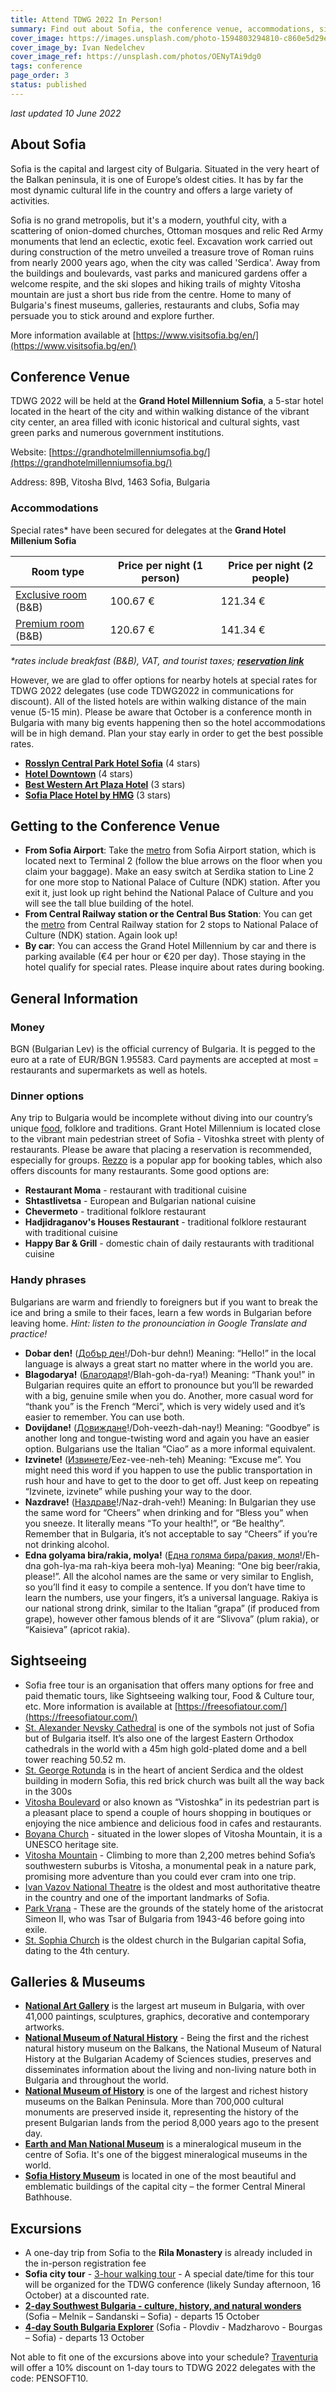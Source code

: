 ```yaml
---
title: Attend TDWG 2022 In Person!
summary: Find out about Sofia, the conference venue, accommodations, sightseeing, galleries & museums, and excursions
cover_image: https://images.unsplash.com/photo-1594803294810-c860e5d29e07
cover_image_by: Ivan Nedelchev 
cover_image_ref: https://unsplash.com/photos/OENyTAi9dg0
tags: conference
page_order: 3
status: published
---
```


_last updated 10 June 2022_

## About Sofia

Sofia is the capital and largest city of Bulgaria.  Situated in the very heart of the Balkan peninsula, it is one of Europe’s oldest cities. It has by far the most dynamic cultural life in the country and offers a large variety of activities.

Sofia is no grand metropolis, but it's a modern, youthful city, with a scattering of onion-domed churches, Ottoman mosques and relic Red Army monuments that lend an eclectic, exotic feel. Excavation work carried out during construction of the metro unveiled a treasure trove of Roman ruins from nearly 2000 years ago, when the city was called 'Serdica'. Away from the buildings and boulevards, vast parks and manicured gardens offer a welcome respite, and the ski slopes and hiking trails of mighty Vitosha mountain are just a short bus ride from the centre. Home to many of Bulgaria's finest museums, galleries, restaurants and clubs, Sofia may persuade you to stick around and explore further.

More information available at [https://www.visitsofia.bg/en/](https://www.visitsofia.bg/en/)

## Conference Venue

TDWG 2022 will be held at the **Grand Hotel Millennium Sofia**, a 5-star hotel located in the heart of the city and within walking distance of the vibrant city center, an area filled with iconic historical and cultural sights, vast green parks and numerous government institutions.

Website: [https://grandhotelmillenniumsofia.bg/](https://grandhotelmillenniumsofia.bg/)

Address: 89B, Vitosha Blvd, 1463 Sofia, Bulgaria

### Accommodations

Special rates* have been secured for delegates at the **Grand Hotel Millenium Sofia**

Room type | Price per night (1 person) | Price per night (2 people)
--- | --- | ---
[Exclusive room](https://grandhotelmillenniumsofia.bg/accommodation-sofia/exclusive-room/) (B&B) | 100.67 € | 121.34 €
[Premium room](https://grandhotelmillenniumsofia.bg/accommodation-sofia/premium-room/) (B&B) | 120.67 € | 141.34 €

_*rates include breakfast (B&B), VAT, and tourist taxes; **[reservation link](http://bookings.ihotelier.com/bookings.jsp?groupID=3543433&hotelID=110569)**_

However, we are glad to offer options for nearby hotels at special rates for TDWG 2022 delegates (use code TDWG2022 in communications for discount). All of the listed hotels are within walking distance of the main venue (5-15 min). Please be aware that October is a conference month in Bulgaria with many big events happening then so the hotel accommodations will be in high demand. Plan your stay early in order to get the best possible rates.

- **[Rosslyn Central Park Hotel Sofia](https://www.centralparkhotel.bg/)** (4 stars)
- **[Hotel Downtown](https://hoteldowntownsofia.com/)** (4 stars) 
- **[Best Western Art Plaza Hotel](https://www.bestwestern.com/en_US/book/hotels-in-sofia/best-western-art-plaza-hotel/propertyCode.77719.html)** (3 stars)
- **[Sofia Place Hotel by HMG](https://sofiaplacehotel.com/en)** (3 stars) 

## Getting to the Conference Venue

- **From Sofia Airport**:  Take the [metro](https://www.metrosofia.com/en) from Sofia Airport station, which is located next to Terminal 2 (follow the blue arrows on the floor when you claim your baggage). Make an easy switch at Serdika station to Line 2 for one more stop to National Palace of Culture (NDK) station. After you exit it, just look up right behind the National Palace of Culture and you will see the tall blue building of the hotel.
- **From Central Railway station or the Central Bus Station**: You can get the [metro](https://www.metrosofia.com/en/route) from Central Railway station for 2 stops to National Palace of Culture (NDK) station. Again look up!
- **By car**: You can access the Grand Hotel Millennium by car and there is parking available (€4 per hour or €20 per day). Those staying in the hotel qualify for special rates. Please inquire about rates during booking.

## General Information

### Money

BGN (Bulgarian Lev) is the official currency of Bulgaria. It is pegged to the euro at a rate of EUR/BGN 1.95583. Card payments are accepted at most = restaurants and supermarkets as well as hotels.

### Dinner options

Any trip to Bulgaria would be incomplete without diving into our country’s unique [food](https://bulgariatravel.org/about-bulgaria/traditional-cuisine/), folklore and traditions. Grant Hotel Millennium is located close to the vibrant main pedestrian street of Sofia - Vitoshka street with plenty of restaurants. Please be aware that placing a reservation is recommended, especially for groups. [Rezzo](https://rezzo.bg/en) is a popular app for booking tables, which also offers discounts for many restaurants. Some good options are:

- **Restaurant Moma** - restaurant with traditional cuisine 
- **Shtastlivetsa** -  European and Bulgarian national cuisine
- **Chevermeto** - traditional folklore restaurant
- **Hadjidraganov's Houses Restaurant** - traditional folklore restaurant with traditional cuisine 
- **Happy Bar & Grill** - domestic chain of daily restaurants with traditional cuisine 

### Handy phrases

Bulgarians are warm and friendly to foreigners but if you want to break the ice and bring a smile to their faces, learn a few words in Bulgarian before leaving home. _Hint: listen to the pronounciation in Google Translate and practice!_

  - **Dobar den!** ([Добър ден](https://translate.google.com/?hl=en&sl=bg&tl=en&text=%D0%94%D0%BE%D0%B1%D1%8A%D1%80%20%D0%B4%D0%B5%D0%BD&op=translate)!/Doh-bur dehn!)
Meaning: “Hello!” in the local language is always a great start no matter where in the world you are.
  - **Blagodarya!** ([Благодаря](https://translate.google.com/?hl=en&sl=bg&tl=en&text=%D0%91%D0%BB%D0%B0%D0%B3%D0%BE%D0%B4%D0%B0%D1%80%D1%8F%0A&op=translate)!/Blah-goh-da-rya!)
Meaning: “Thank you!” in Bulgarian requires quite an effort to pronounce but you’ll be rewarded with a big, genuine smile when you do. Another, more casual word for “thank you” is the French “Merci”, which is very widely used and it’s easier to remember. You can use both.
  - **Dovijdane!** ([Довиждане](https://translate.google.com/?hl=en&sl=bg&tl=en&text=%D0%94%D0%BE%D0%B2%D0%B8%D0%B6%D0%B4%D0%B0%D0%BD%D0%B5&op=translate)!/Doh-veezh-dah-nay!)
Meaning: “Goodbye” is another long and tongue-twisting word and again you have an easier option. Bulgarians use the Italian “Ciao” as a more informal equivalent.
  - **Izvinete!** ([Извинете](https://translate.google.com/?hl=en&sl=bg&tl=en&text=%D0%98%D0%B7%D0%B2%D0%B8%D0%BD%D0%B5%D1%82%D0%B5&op=translate)/Eez-vee-neh-teh)
Meaning: “Excuse me”. You might need this word if you happen to use the public transportation in rush hour and have to get to the door to get off. Just keep on repeating “Izvinete, izvinete” while pushing your way to the door.
  - **Nazdrave!** ([Наздраве](https://translate.google.com/?hl=en&sl=bg&tl=en&text=%D0%9D%D0%B0%D0%B7%D0%B4%D1%80%D0%B0%D0%B2%D0%B5&op=translate)!/Naz-drah-veh!)
Meaning: In Bulgarian they use the same word for “Cheers” when drinking and for “Bless you” when you sneeze. It literally means “To your health!”, or “Be healthy”. Remember that in Bulgaria, it’s not acceptable to say “Cheers” if you’re not drinking alcohol.
  - **Edna golyama bira/rakia, molya!** ([Една голяма бира/ракия, моля](https://translate.google.com/?hl=en&sl=bg&tl=en&text=%D0%95%D0%B4%D0%BD%D0%B0%20%D0%B3%D0%BE%D0%BB%D1%8F%D0%BC%D0%B0%20%D0%B1%D0%B8%D1%80%D0%B0%2F%D1%80%D0%B0%D0%BA%D0%B8%D1%8F%2C%20%D0%BC%D0%BE%D0%BB%D1%8F&op=translate)!/Eh-dna goh-lya-ma rah-kiya beera moh-lya)
Meaning: “One big beer/rakia, please!”. All the alcohol names are the same or very similar to English, so you’ll find it easy to compile a sentence. If you don’t have time to learn the numbers, use your fingers, it’s a universal language. Rakiya is our national strong drink, similar to the Italian “grapa” (if produced from grape), however other famous blends of it are “Slivova” (plum rakia), or “Kaisieva” (apricot rakia).

## Sightseeing

- Sofia free tour is an organisation that offers many options for free and paid thematic tours, like Sightseeing walking tour, Food & Culture tour, etc. More information is available at [https://freesofiatour.com/](https://freesofiatour.com/)
- [St. Alexander Nevsky Cathedral](https://goo.gl/maps/FqBZCuM4ZRkmWUqs9) is one of the symbols not just of Sofia but of Bulgaria itself. It’s also one of the largest Eastern Orthodox cathedrals in the world with a 45m high gold-plated dome and a bell tower reaching 50.52 m.
- [St. George Rotunda](https://goo.gl/maps/V1Fz1rfDYAyuK8aK6) is in the heart of ancient Serdica and the oldest building in modern Sofia, this red brick church was built all the way back in the 300s
- [Vitosha Boulevard](https://goo.gl/maps/fCMcqnZ6hdytrssi9) or also known as “Vistoshka” in its pedestrian part is a pleasant place to spend a couple of hours shopping in boutiques or enjoying the nice ambience and delicious food in cafes and restaurants.
- [Boyana Church](https://goo.gl/maps/aDQ86Ck3HQ9NdLG9A) - situated in the lower slopes of Vitosha Mountain, it is a UNESCO heritage site.
- [Vitosha Mountain](https://goo.gl/maps/gpucDnD5aGoqhEoQA) - Climbing to more than 2,200 metres behind Sofia’s southwestern suburbs is Vitosha, a monumental peak in a nature park, promising more adventure than you could ever cram into one trip.
- [Ivan Vazov National Theatre](https://goo.gl/maps/aCerTKzjeDcj9rWZ8) is the oldest and most authoritative theatre in the country and one of the important landmarks of Sofia.
- [Park Vrana](https://goo.gl/maps/eaMxrawaMvvCRRWS6) - These are the grounds of the stately home of the aristocrat Simeon II, who was Tsar of Bulgaria from 1943-46 before going into exile.
- [St. Sophia Church](https://goo.gl/maps/724ELhUN8pmYNjAfA) is the oldest church in the Bulgarian capital Sofia, dating to the 4th century.

## Galleries & Museums

- **[National Art Gallery](https://nationalgallery.bg/)** is the largest art museum in Bulgaria, with over 41,000 paintings, sculptures, graphics, decorative and contemporary artworks. 
- **[National Museum of Natural History](https://www.nmnhs.com/)** - Being the first and the richest natural history museum on the Balkans, the National Museum of Natural History at the Bulgarian Academy of Sciences studies, preserves and disseminates information about the living and non-living nature both in Bulgaria and throughout the world.
- **[National Museum of History](https://historymuseum.org/en/)** is one of the largest and richest history museums on the Balkan Peninsula. More than 700,000 cultural monuments are preserved inside it, representing the history of the present Bulgarian lands from the period 8,000 years ago to the present day.
- **[Earth and Man National Museum](https://historymuseum.org/en/)** is a mineralogical museum in the centre of Sofia. It's one of the biggest mineralogical museums in the world.
- **[Sofia History Museum](https://www.sofiahistorymuseum.bg/en/)** is located in one of the most beautiful and emblematic buildings of the capital city – the former Central Mineral Bathhouse.

## Excursions

- A one-day trip from Sofia to the **Rila Monastery** is already included in the in-person registration fee
- **Sofia city tour** - [3-hour walking tour](https://traventuria.bg/half-day-city-tour-of-sofia) - A special date/time for this tour will be organized for the TDWG conference (likely Sunday afternoon, 16 October) at a discounted rate. 
- **[2-day Southwest Bulgaria - culture, history, and natural wonders](https://www.traventuria.bg/pensoft-2-day-tour)** (Sofia – Melnik – Sandanski – Sofia) - departs 15 October
- **[4-day South Bulgaria Explorer](https://www.traventuria.bg/pensoft-4-day-tour)** (Sofia - Plovdiv - Madzharovo - Bourgas – Sofia) - departs 13 October

Not able to fit one of the excursions above into your schedule? [Traventuria](https://www.traventuria.bg/) will offer a 10% discount on 1-day tours to TDWG 2022 delegates with the code: PENSOFT10.
